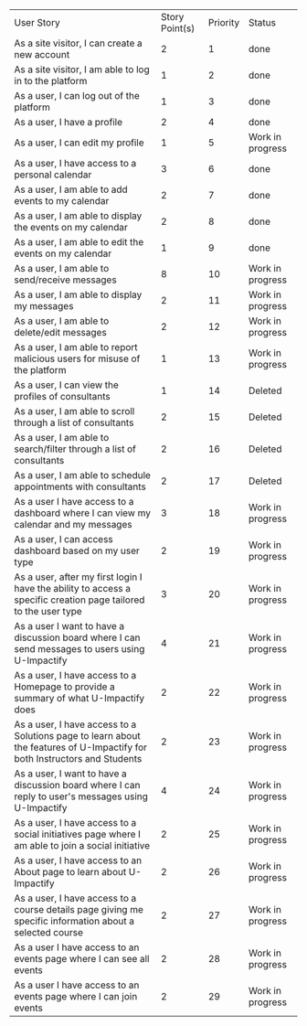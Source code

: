 

<table>
  <tr>
   <td>User Story 
   </td>
   <td>Story Point(s)
   </td>
   <td>Priority 
   </td>
   <td>Status 
   </td>
  </tr>
  <tr>
   <td>As a site visitor, I can create a new account
   </td>
   <td>2
   </td>
   <td>1
   </td>
   <td>done
   </td>
  </tr>
  <tr>
   <td>As a site visitor, I am able to log in to the platform 
   </td>
   <td>1
   </td>
   <td>2
   </td>
   <td>done
   </td>
  </tr>
  <tr>
   <td>As a user, I can log out of the platform 
   </td>
   <td>1
   </td>
   <td>3
   </td>
   <td>done
   </td>
  </tr>
  <tr>
   <td>As a user, I have a profile 
   </td>
   <td>2
   </td>
   <td>4
   </td>
   <td>done
   </td>
  </tr>
  <tr>
   <td>As a user, I can edit my profile
   </td>
   <td>1
   </td>
   <td>5
   </td>
   <td>Work in progress
   </td>
  </tr>
  <tr>
   <td>As a user, I have access to a personal calendar 
   </td>
   <td>3
   </td>
   <td>6
   </td>
   <td>done
   </td>
  </tr>
  <tr>
   <td>As a user, I am able to add events to my calendar
   </td>
   <td>2
   </td>
   <td>7
   </td>
   <td>done
   </td>
  </tr>
  <tr>
   <td>As a user, I am able to display the events on my calendar
   </td>
   <td>2
   </td>
   <td>8
   </td>
   <td>done
   </td>
  </tr>
  <tr>
   <td>As a user, I am able to edit the events on my calendar
   </td>
   <td>1
   </td>
   <td>9
   </td>
   <td>done
   </td>
  </tr>
  <tr>
   <td>As a user, I am able to send/receive messages
   </td>
   <td>8
   </td>
   <td>10
   </td>
   <td>Work in progress
   </td>
  </tr>
  <tr>
   <td>As a user, I am able to display my messages
   </td>
   <td>2
   </td>
   <td>11
   </td>
   <td>Work in progress
   </td>
  </tr>
  <tr>
   <td>As a user, I am able to delete/edit messages
   </td>
   <td>2
   </td>
   <td>12
   </td>
   <td>Work in progress
   </td>
  </tr>
  <tr>
   <td>As a user, I am able to report malicious users for misuse of the platform
   </td>
   <td> 1
   </td>
   <td>13
   </td>
   <td>Work in progress
   </td>
  </tr>
  <tr>
   <td>As a user, I can view the profiles of consultants
   </td>
   <td>1
   </td>
   <td>14
   </td>
   <td>Deleted
   </td>
  </tr>
  <tr>
   <td>As a user, I am able to scroll through a list of consultants 
   </td>
   <td>2
   </td>
   <td>15
   </td>
   <td>Deleted
   </td>
  </tr>
  <tr>
   <td>As a user, I am able to search/filter through a list of consultants 
   </td>
   <td>2
   </td>
   <td>16
   </td>
   <td>Deleted
   </td>
  </tr>
  <tr>
   <td>As a user, I am able to schedule appointments with consultants
   </td>
   <td>2
   </td>
   <td>17
   </td>
   <td>Deleted
   </td>
  </tr>
  <tr>
   <td>As a user I have access to a dashboard where I can view my calendar and my messages
   </td>
   <td>3
   </td>
   <td>18
   </td>
   <td>Work in progress
   </td>
  </tr>
  <tr>
   <td>As a user, I can access dashboard based on my user type
   </td>
   <td>2
   </td>
   <td>19
   </td>
   <td>Work in progress
   </td>
  </tr>
  <tr>
   <td>
As a user, after my first login I have the ability to access a specific creation page tailored to the user type
   </td>
   <td>3
   </td>
   <td>20
   </td>
   <td>Work in progress
   </td>
  </tr>
  <tr>
   <td>
As a user I want to have a discussion board where I can send messages to users using U-Impactify
   </td>
   <td>4
   </td>
   <td>21
   </td>
   <td>Work in progress
   </td>
  </tr>
  <tr>
   <td>
As a user, I have access to a Homepage to provide a summary of what U-Impactify does
   </td>
   <td>2
   </td>
   <td>22
   </td>
   <td>Work in progress
   </td>
  </tr>
  <tr>
   <td>
As a user, I have access to a Solutions page to learn about the features of U-Impactify for both Instructors and Students
   </td>
   <td>2
   </td>
   <td>23
   </td>
   <td>Work in progress
   </td>
  </tr>
  <tr>
   <td>
As a user, I want to have a discussion board where I can reply to user's messages using U-Impactify
   </td>
   <td>4
   </td>
   <td>24
   </td>
   <td>Work in progress
   </td>
  </tr>
  <tr>
   <td>
As a user, I have access to a social initiatives page where I am able to join a social initiative
   </td>
   <td>2
   </td>
   <td>25
   </td>
   <td>Work in progress
   </td>
  </tr>
  <tr>
   <td>
As a user, I have access to an About page to learn about U-Impactify
   </td>
   <td>2
   </td>
   <td>26
   </td>
   <td>Work in progress
   </td>
  </tr>
  <tr>
   <td>
As a user, I have access to a course details page giving me specific information about a selected course
   </td>
   <td>2
   </td>
   <td>27
   </td>
   <td>Work in progress
   </td>
  </tr>
  <tr>
   <td>
As a user I have access to an events page where I can see all events 
   </td>
   <td>2
   </td>
   <td>28
   </td>
   <td>Work in progress
   </td>
  </tr>
  <tr>
   <td>
As a user I have access to an events page where I can join events 
   </td>
   <td>2
   </td>
   <td>29
   </td>
   <td>Work in progress
   </td>
  </tr>
</table>


